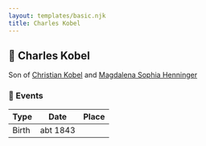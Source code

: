 ```yaml
---
layout: templates/basic.njk
title: Charles Kobel
---
```

## 🔵 Charles Kobel

Son of [Christian Kobel](/people/1/17423128) and [Magdalena Sophia Henninger](/people/6/64241610)

### 📆 Events

Type | Date | Place
------ | ------ | ------
Birth | abt 1843 |
